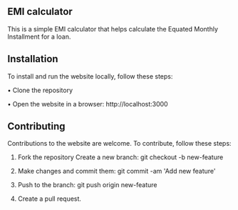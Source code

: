 ## EMI calculator


This is a simple EMI calculator that helps calculate the Equated Monthly Installment for a loan.


<!-- ## Technologies used


This website was built using the following technologies:

• HTML

• CSS

• JavaScript  -->


## Installation


To install and run the website locally, follow these steps:

• Clone the repository

• Open the website in a browser: http://localhost:3000


## Contributing


Contributions to the website are welcome. To contribute, follow these steps:

1. Fork the repository Create a new branch: git checkout -b new-feature

2. Make changes and commit them: git commit -am 'Add new feature'

3. Push to the branch: git push origin new-feature

4. Create a pull request. 
